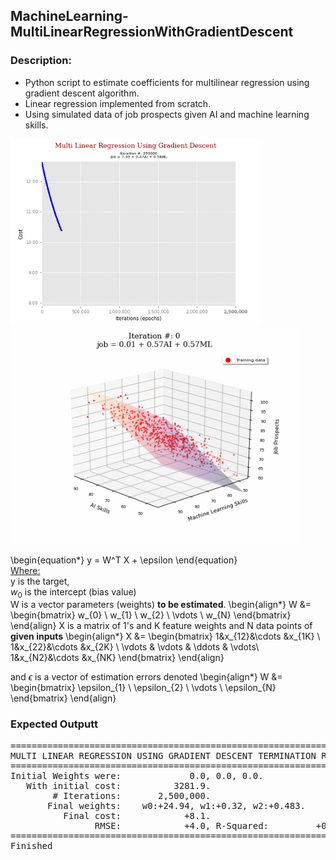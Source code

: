 <h2>MachineLearning-MultiLinearRegressionWithGradientDescent</h2>
<h3>Description:</h3>
<ul style="list-style-type:disc">
<li>Python script to estimate coefficients for multilinear regression using gradient descent algorithm. </li>
<li>Linear regression implemented from scratch.</li>
<li>Using simulated data of job prospects given AI and machine learning skills.</li>
</ul>

<p float="left">
  <img src="/linearRegressionCost.gif" width="400" alt="Cost of algorithm improvement through epochs."/>
  <img src="/linearRegressionFit.gif" width="460"alt="Shape of the hyperplane as cost from algorithm improves through epochs."/>
</p>

 


\begin{equation*}
  y = W^T X + \epsilon
\end{equation}        
<u>Where:</u><br>
y is the target,<br>
$w_0$ is the intercept (bias value)<br>
W is a vector parameters (weights) <strong>to be estimated</strong>.
  \begin{align*}
    W &= \begin{bmatrix}
           w_{0} \\
           w_{1} \\
           w_{2} \\
           \vdots \\
           w_{N}
         \end{bmatrix}
 \end{align}
X is a matrix of 1's and K feature weights and N data points of <strong>given inputs</strong>
  \begin{align*}
    X &= \begin{bmatrix}
1&x_{12}&\cdots &x_{1K} \\
1&x_{22}&\cdots &x_{2K} \\
\vdots & \vdots & \ddots & \vdots\\
1&x_{N2}&\cdots &x_{NK}
\end{bmatrix}
 \end{align}
 
 
 and $\epsilon$ is a vector of estimation errors denoted
  \begin{align*}
    W &= \begin{bmatrix}
           \epsilon_{1} \\
           \epsilon_{2} \\
           \vdots \\
           \epsilon_{N}
         \end{bmatrix}
 \end{align} 
 

<h3>Expected Outputt</h3>
<pre>
=======================================================================
MULTI LINEAR REGRESSION USING GRADIENT DESCENT TERMINATION RESULTS
=======================================================================
Initial Weights were:             0.0, 0.0, 0.0.
   With initial cost:          3281.9.
        # Iterations:       2,500,000.
       Final weights:    w0:+24.94, w1:+0.32, w2:+0.483.
          Final cost:            +8.1.
                RMSE:            +4.0, R-Squared:         +0.7
=======================================================================
Finished
</pre>
